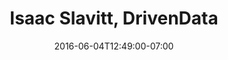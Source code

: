 ---
title: "Isaac Slavitt, DrivenData"
description: " "
date: "2016-06-04T12:49:00-07:00"
quote: "Steve is a talented designer, and he also brings a strong development and UI/UX skillset to the table — so in addition to layouts and graphic design, he can deliver ready-for-production work. Above all, *Steve is flexible, responsive, and fun to work with*."
---